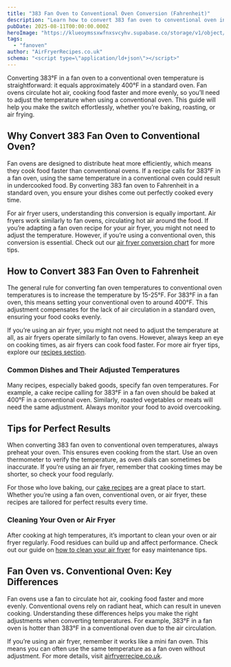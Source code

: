 ```yaml
---
title: "383 Fan Oven to Conventional Oven Conversion (Fahrenheit)"
description: "Learn how to convert 383 fan oven to conventional oven in Fahrenheit with our simple guide. Perfect for air fryer and oven cooking adjustments."
pubDate: 2025-08-11T00:00:00.000Z
heroImage: "https://klueoymssxwfnxsvcyhv.supabase.co/storage/v1/object/public/md/383-fan-oven-to-conventional-oven-conversion-fahrenheit-2e53a3b7.png"
tags:
  - "fanoven"
author: "AirFryerRecipes.co.uk"
schema: "<script type=\"application/ld+json\"></script>"
---
```


<p>Converting 383°F in a fan oven to a conventional oven temperature is straightforward: it equals approximately 400°F in a standard oven. Fan ovens circulate hot air, cooking food faster and more evenly, so you’ll need to adjust the temperature when using a conventional oven. This guide will help you make the switch effortlessly, whether you’re baking, roasting, or air frying.</p>

<h2>Why Convert 383 Fan Oven to Conventional Oven?</h2>
<p>Fan ovens are designed to distribute heat more efficiently, which means they cook food faster than conventional ovens. If a recipe calls for 383°F in a fan oven, using the same temperature in a conventional oven could result in undercooked food. By converting 383 fan oven to Fahrenheit in a standard oven, you ensure your dishes come out perfectly cooked every time.</p>
<p>For air fryer users, understanding this conversion is equally important. Air fryers work similarly to fan ovens, circulating hot air around the food. If you’re adapting a fan oven recipe for your air fryer, you might not need to adjust the temperature. However, if you’re using a conventional oven, this conversion is essential. Check out our <a href=https://www.airfryerrecipe.co.uk/air-fryer-conversion-chart>air fryer conversion chart</a> for more tips.</p>

<h2>How to Convert 383 Fan Oven to Fahrenheit</h2>
<p>The general rule for converting fan oven temperatures to conventional oven temperatures is to increase the temperature by 15-25°F. For 383°F in a fan oven, this means setting your conventional oven to around 400°F. This adjustment compensates for the lack of air circulation in a standard oven, ensuring your food cooks evenly.</p>
<p>If you’re using an air fryer, you might not need to adjust the temperature at all, as air fryers operate similarly to fan ovens. However, always keep an eye on cooking times, as air fryers can cook food faster. For more air fryer tips, explore our <a href=https://www.airfryerrecipe.co.uk/recipes>recipes section</a>.</p>

<h3>Common Dishes and Their Adjusted Temperatures</h3>
<p>Many recipes, especially baked goods, specify fan oven temperatures. For example, a cake recipe calling for 383°F in a fan oven should be baked at 400°F in a conventional oven. Similarly, roasted vegetables or meats will need the same adjustment. Always monitor your food to avoid overcooking.</p>

<h2>Tips for Perfect Results</h2>
<p>When converting 383 fan oven to conventional oven temperatures, always preheat your oven. This ensures even cooking from the start. Use an oven thermometer to verify the temperature, as oven dials can sometimes be inaccurate. If you’re using an air fryer, remember that cooking times may be shorter, so check your food regularly.</p>
<p>For those who love baking, our <a href=https://www.airfryerrecipe.co.uk/recipe-category/cakes>cake recipes</a> are a great place to start. Whether you’re using a fan oven, conventional oven, or air fryer, these recipes are tailored for perfect results every time.</p>

<h3>Cleaning Your Oven or Air Fryer</h3>
<p>After cooking at high temperatures, it’s important to clean your oven or air fryer regularly. Food residues can build up and affect performance. Check out our guide on <a href=https://www.airfryerrecipe.co.uk/air-fryer-cleaner>how to clean your air fryer</a> for easy maintenance tips.</p>

<h2>Fan Oven vs. Conventional Oven: Key Differences</h2>
<p>Fan ovens use a fan to circulate hot air, cooking food faster and more evenly. Conventional ovens rely on radiant heat, which can result in uneven cooking. Understanding these differences helps you make the right adjustments when converting temperatures. For example, 383°F in a fan oven is hotter than 383°F in a conventional oven due to the air circulation.</p>
<p>If you’re using an air fryer, remember it works like a mini fan oven. This means you can often use the same temperature as a fan oven without adjustment. For more details, visit <a href=https://www.airfryerrecipe.co.uk>airfryerrecipe.co.uk</a>.</p>
